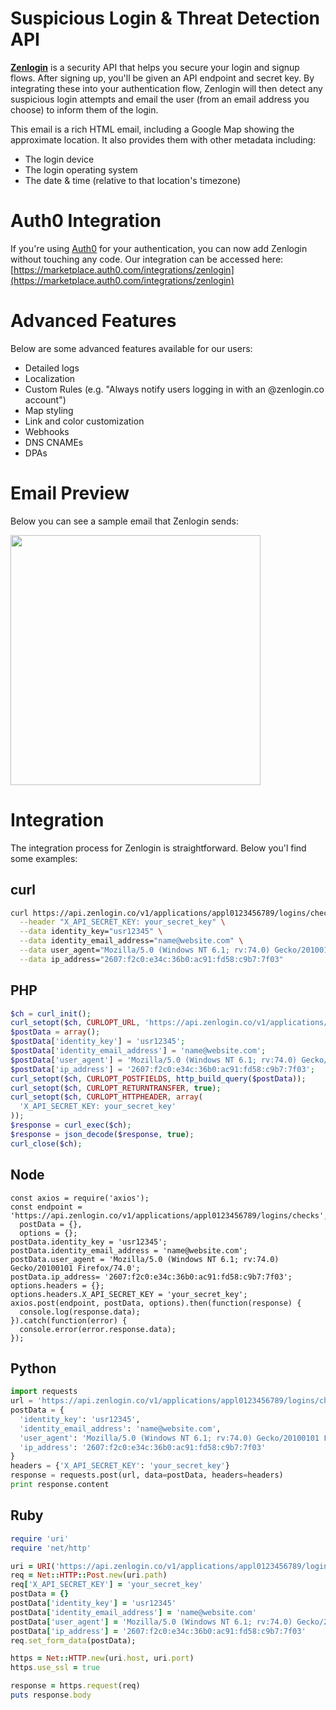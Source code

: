 # Suspicious Login &amp; Threat Detection API
**[Zenlogin](https://zenlogin.co/)** is a security API that helps you secure your login and signup flows. After signing up, you'll be given an API endpoint and secret key. By integrating these into your authentication flow, Zenlogin will then detect any suspicious login attempts and email the user (from an email address you choose) to inform them of the login.

This email is a rich HTML email, including a Google Map showing the approximate location. It also provides them with other metadata including:
- The login device
- The login operating system
- The date &amp; time (relative to that location's timezone)

# Auth0 Integration
If you're using [Auth0](https://auth0.com/) for your authentication, you can now add Zenlogin without touching any code. Our integration can be accessed here:
[https://marketplace.auth0.com/integrations/zenlogin](https://marketplace.auth0.com/integrations/zenlogin)

# Advanced Features
Below are some advanced features available for our users:
- Detailed logs
- Localization
- Custom Rules (e.g. "Always notify users logging in with an @zenlogin.co account")
- Map styling
- Link and color customization
- Webhooks
- DNS CNAMEs
- DPAs

# Email Preview
Below you can see a sample email that Zenlogin sends:

<img src="https://github.com/zenlogin/suspicious-login-and-threat-detection-api/assets/612938/17f8443a-ad0d-45d2-9628-83076baad5c6" width="400" />

# Integration
The integration process for Zenlogin is straightforward. Below you'l find some examples:

## curl
``` bash
curl https://api.zenlogin.co/v1/applications/appl0123456789/logins/checks \
  --header "X_API_SECRET_KEY: your_secret_key" \
  --data identity_key="usr12345" \
  --data identity_email_address="name@website.com" \
  --data user_agent="Mozilla/5.0 (Windows NT 6.1; rv:74.0) Gecko/20100101 Firefox/74.0" \
  --data ip_address="2607:f2c0:e34c:36b0:ac91:fd58:c9b7:7f03"
```

## PHP
``` php
$ch = curl_init();
curl_setopt($ch, CURLOPT_URL, 'https://api.zenlogin.co/v1/applications/appl0123456789/logins/checks');
$postData = array();
$postData['identity_key'] = 'usr12345';
$postData['identity_email_address'] = 'name@website.com';
$postData['user_agent'] = 'Mozilla/5.0 (Windows NT 6.1; rv:74.0) Gecko/20100101 Firefox/74.0';
$postData['ip_address'] = '2607:f2c0:e34c:36b0:ac91:fd58:c9b7:7f03';
curl_setopt($ch, CURLOPT_POSTFIELDS, http_build_query($postData));
curl_setopt($ch, CURLOPT_RETURNTRANSFER, true);
curl_setopt($ch, CURLOPT_HTTPHEADER, array(
  'X_API_SECRET_KEY: your_secret_key'
));
$response = curl_exec($ch);
$response = json_decode($response, true);
curl_close($ch);
```

## Node
``` Node
const axios = require('axios');
const endpoint = 'https://api.zenlogin.co/v1/applications/appl0123456789/logins/checks',
  postData = {},
  options = {};
postData.identity_key = 'usr12345';
postData.identity_email_address = 'name@website.com';
postData.user_agent = 'Mozilla/5.0 (Windows NT 6.1; rv:74.0) Gecko/20100101 Firefox/74.0';
postData.ip_address= '2607:f2c0:e34c:36b0:ac91:fd58:c9b7:7f03';
options.headers = {};
options.headers.X_API_SECRET_KEY = 'your_secret_key';
axios.post(endpoint, postData, options).then(function(response) {
  console.log(response.data);
}).catch(function(error) {
  console.error(error.response.data);
});
```

## Python
``` Python
import requests
url = 'https://api.zenlogin.co/v1/applications/appl0123456789/logins/checks'
postData = {
  'identity_key': 'usr12345',
  'identity_email_address': 'name@website.com',
  'user_agent': 'Mozilla/5.0 (Windows NT 6.1; rv:74.0) Gecko/20100101 Firefox/74.0',
  'ip_address': '2607:f2c0:e34c:36b0:ac91:fd58:c9b7:7f03'
}
headers = {'X_API_SECRET_KEY': 'your_secret_key'}
response = requests.post(url, data=postData, headers=headers)
print response.content
```

## Ruby
``` Ruby
require 'uri'
require 'net/http'

uri = URI('https://api.zenlogin.co/v1/applications/appl0123456789/logins/checks')
req = Net::HTTP::Post.new(uri.path)
req['X_API_SECRET_KEY'] = 'your_secret_key'
postData = {}
postData['identity_key'] = 'usr12345'
postData['identity_email_address'] = 'name@website.com'
postData['user_agent'] = 'Mozilla/5.0 (Windows NT 6.1; rv:74.0) Gecko/20100101 Firefox/74.0'
postData['ip_address'] = '2607:f2c0:e34c:36b0:ac91:fd58:c9b7:7f03'
req.set_form_data(postData);

https = Net::HTTP.new(uri.host, uri.port)
https.use_ssl = true

response = https.request(req)
puts response.body
```
